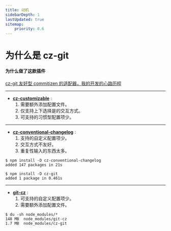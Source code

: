 ```yaml
---
title: 动机
sidebarDepth: 1
lastUpdated: true
sitemap:
    priority: 0.6
---
```


# 为什么是 cz-git

#### 为什么做了这款插件

[cz-git 友好型 commitizen 的适配器，我的开发的心路历程](https://www.qbenben.com/post/2022/02/27/cz-git/)

---

- [**cz-customizable**](https://github.com/leoforfree/cz-customizable) :
  1. 需要额外添加配置文件。
  2. 仅支持上下选择是的交互方式。
  3. 可支持的习惯型配置项少。

---

- [**cz-conventional-changelog**](https://github.com/commitizen/cz-conventional-changelog) :
  1. 支持的自定义配置项少。
  2. 交互方式不友好。
  3. 重复性输入的东西太多。

```sh{4}
$ npm install -D cz-conventional-changelog
added 147 packages in 21s

$ npm install -D cz-git
added 1 package in 0.461s
```

---

- [**git-cz**](https://github.com/streamich/git-cz) :
  1. 可支持的自定义配置项少。
  2. 需要额外添加配置文件。

```sh{3}
$ du -sh node_modules/*
148 MB	node_modules/git-cz
1.7 MB	node_modules/cz-git
```
